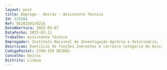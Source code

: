 ```yaml
--- 
layout: post
title: Emprego - Oeiras - Assistente Técnico
Id: 133564
Ref: OE202503/0216
DataAbertura: 2025-03-07
DataFecho: 2025-03-21
Trabalho: Assistente Técnico
Empregador: Instituto Nacional de Investigação Agrária e Veterinária, I.P.
Descricao: Exercício de funções inerentes à carreira categoria de Assistente Técnico, nomeadamente   Proceder ao registo e encaminhamento do expediente   Organizar e manter atualizados os processos individuais dos trabalhadores.A apresentação da candidatura deve ser efetuada mediante requerimento dirigido ao Presidente do Instituto Nacional de Investigação Agrária e Veterinária, IP, acompanhada de Curriculum Vitae datado e assinado. Os candidatos selecionados pela análise curricular serão convocados para entrevista profissional.
CodigoPostal: 2780-159 OEIRAS
Concelho: Oeiras
Distrito: Lisboa
--- 
```

